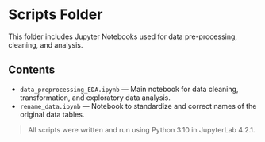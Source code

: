 # Scripts Folder

This folder includes Jupyter Notebooks used for data pre-processing, cleaning, and analysis.

## Contents

- `data_preprocessing_EDA.ipynb` — Main notebook for data cleaning, transformation, and exploratory data analysis.
- `rename_data.ipynb` — Notebook to standardize and correct names of the original data tables.

> All scripts were written and run using Python 3.10 in JupyterLab 4.2.1.
